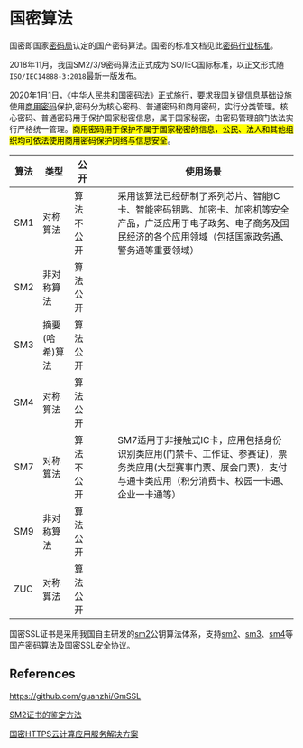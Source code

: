 # 国密算法

国密即国家[密码局](https://www.oscca.gov.cn)认定的国产密码算法。国密的标准文档见此[密码行业标准](http://www.gmbz.org.cn/main/bzlb.html)。

2018年11月，我国SM2/3/9密码算法正式成为ISO/IEC国际标准，以正文形式随`ISO/IEC14888-3:2018`最新一版发布。

2020年1月1日，《中华人民共和国密码法》正式施行，要求我国关键信息基础设施使用[商用密码](https://sca.gov.cn/sca/zxfw/2016-11/18/content_1002410.shtml)保护,密码分为核心密码、普通密码和商用密码，实行分类管理。核心密码、普通密码用于保护国家秘密信息，属于国家秘密，由密码管理部门依法实行严格统一管理。<mark>商用密码用于保护不属于国家秘密的信息，公民、法人和其他组织均可依法使用商用密码保护网络与信息安全</mark>。

| 算法  | 类型       | 公开    |     |     | 使用场景                                                                                   |
| --- | -------- | ----- | --- | --- | -------------------------------------------------------------------------------------- |
| SM1 | 对称算法     | 算法不公开 |     |     | 采用该算法已经研制了系列芯片、智能IC卡、智能密码钥匙、加密卡、加密机等安全产品，广泛应用于电子政务、电子商务及国民经济的各个应用领域（包括国家政务通、警务通等重要领域）  |
| SM2 | 非对称算法    | 算法公开  |     |     |                                                                                        |
| SM3 | 摘要(哈希)算法 | 算法公开  |     |     |                                                                                        |
| SM4 | 对称算法     | 算法公开  |     |     |                                                                                        |
| SM7 | 对称算法     | 算法不公开 |     |     | SM7适用于非接触式IC卡，应用包括身份识别类应用(门禁卡、工作证、参赛证)，票务类应用(大型赛事门票、展会门票)，支付与通卡类应用（积分消费卡、校园一卡通、企业一卡通等） |
| SM9 | 非对称算法    | 算法公开  |     |     |                                                                                        |
| ZUC | 对称算法     | 算法公开  |     |     |                                                                                        |

国密SSL证书是采用我国自主研发的[sm2](https://acg.tv/sm2)公钥算法体系，支持[sm2](https://acg.tv/sm2)、[sm3](https://acg.tv/sm3)、[sm4](https://acg.tv/sm4)等国产密码算法及国密SSL安全协议。

## References

https://github.com/guanzhi/GmSSL

[SM2证书的鉴定方法](https://www.wosign.com/SM2/SM2_cert.htm)

[国密HTTPS云计算应用服务解决方案](https://www.bilibili.com/video/BV1hy4y1S7Q5?from=search&seid=10377569376221755024)
